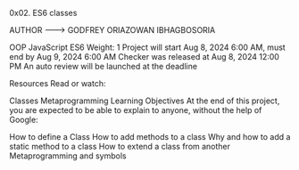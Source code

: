 0x02. ES6 classes

AUTHOR ---> GODFREY ORIAZOWAN IBHAGBOSORIA


OOP
JavaScript
ES6
 Weight: 1
 Project will start Aug 8, 2024 6:00 AM, must end by Aug 9, 2024 6:00 AM
 Checker was released at Aug 8, 2024 12:00 PM
 An auto review will be launched at the deadline


Resources
Read or watch:

Classes
Metaprogramming
Learning Objectives
At the end of this project, you are expected to be able to explain to anyone, without the help of Google:

How to define a Class
How to add methods to a class
Why and how to add a static method to a class
How to extend a class from another
Metaprogramming and symbols
